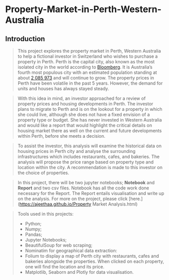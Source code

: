 # Property-Market-in-Perth-Western-Australia


## Introduction

> This project explores the property market in Perth, Western Australia to help a fictional investor in Switzerland who wishes to purchase a property in Perth. Perth is the capital city, also known as the most isolated city in the world according to [Bloomberg](https://www.bloomberg.com/news/articles/2019-12-04/most-isolated-city-lures-nasa-talent-in-hunt-for-resources-tech). It is Australia’s fourth most populous city with an estimated population standing at about [2 085 973](https://www.abs.gov.au/ausstats/abs@.nsf/0/B7616AB91C66CDCFCA25827800183B7B?Opendocument) and will continue to grow. The property prices in Perth have been volatile in the past 5 years. However, the demand for units and houses has always stayed steady. 

> With this idea in mind, an investor approached for a review of property prices and housing developments in Perth. The investor plans to migrate to Perth and is on the lookout for a property in which she could live, although she does not have a fixed envision of a property type or budget. She has never invested in Western Australia and would like a report that would highlight the critical details on housing market there as well on the current and future developments within Perth, before she meets a decision. 

> To assist the investor, this analysis will examine the historical data on housing prices in Perth city and analyse the surrounding infrastructures which includes restaurants, cafes, and bakeries. The analysis will propose the price range based on property type and location within the city. A recommendation is made to this investor on the choice of properties.

> In this project, there will be two jupyter notebooks; __Notebook__ and __Report__ and two csv files. Notebook has all the code work done necessary for the Report. The Report entails visualisation and write up on the analysis. For more on the project, please click [here.](https://ajeethaa.github.io/Property Market Analysis.html)

> Tools used in this projects: 
> - Python; 
> - Numpy;
> - Pandas; 
> - Jupyter Notebooks;
> - BeautifulSoup for web scraping;
> - Nominatim for geographical data extraction:
> - Folium to display a map of Perth city with restaurants, cafes and bakeries alongside the properties. When clicked on each property, one will find the location and its price. 
> - Matplotlib, Seaborn and Plotly for data visualisation.
